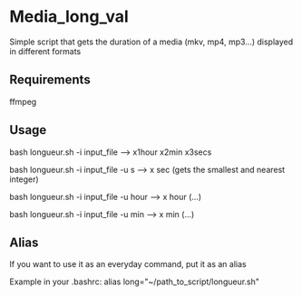 # Media_long_val
Simple script that gets the duration of a media (mkv, mp4, mp3...) displayed in different formats

## **Requirements**

ffmpeg

## **Usage**

bash longueur.sh -i input_file --> x1hour x2min x3secs

bash longueur.sh -i input_file -u s --> x sec (gets the smallest and nearest integer)

bash longueur.sh -i input_file -u hour --> x hour (...)

bash longueur.sh -i input_file -u min --> x min (...)

## **Alias**

If you want to use it as an everyday command, put it as an alias

Example in your .bashrc: alias long="~/path_to_script/longueur.sh"

